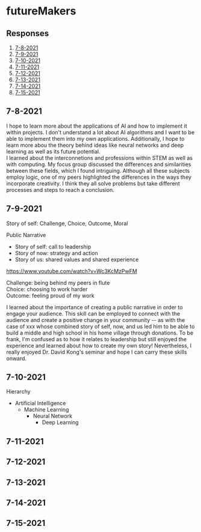 # futureMakers

## Responses
1. [7-8-2021](#7-8)
2. [7-9-2021](#7-9)
3. [7-10-2021](#7-10)
4. [7-11-2021](#7-11)
5. [7-12-2021](#7-12)
6. [7-13-2021](#7-13)
7. [7-14-2021](#7-14)
8. [7-15-2021](#7-15)

<a name="7-8"></a>
## 7-8-2021              
I hope to learn more about the applications of AI and how to implement it within projects. I don't understand a lot about AI algorithms and I want to be able to implement them into my own applications. Additionally, I hope to learn more abou the theory behind ideas like neural networks and deep learning as well as its future potential.  
I learned about the interconnetions and professions within STEM as well as with computing. My focus group discussed the differences and similarities between these fields, which I found intriguing. Although all these subjects employ logic, one of my peers highlighted the differences in the ways they incorporate creativity. I think they all solve problems but take different processes and steps to reach a conclusion. 


<a name="7-9"></a>
## 7-9-2021
Story of self: Challenge, Choice, Outcome, Moral  

Public Narrative
- Story of self: call to leadership
- Story of now: strategy and action
- Story of us: shared values and shared experience

https://www.youtube.com/watch?v=Wc3KcMzPwFM

Challenge: being behind my peers in flute  
Choice: choosing to work harder  
Outcome: feeling proud of my work  

I learned about the importance of creating a public narrative in order to engage your audience. This skill can be employed to connect with the audience and create a positive change in your community -- as with the case of xxx whose combined story of self, now, and us led him to be able to build a middle and high school in his home village through donations. To be frank, I'm confused as to how it relates to leadership but still enjoyed the experience and learned about how to create my own story! Nevertheless, I really enjoyed Dr. David Kong's seminar and hope I can carry these skills onward.


<a name="7-10"></a>
## 7-10-2021     
Hierarchy
- Artificial Intelligence
    - Machine Learning  
        - Neural Network
            - Deep Learning


<a name="7-11"></a>
## 7-11-2021   


<a name="7-12"></a>
## 7-12-2021     


<a name="7-13"></a>
## 7-13-2021     


<a name="7-14"></a>
## 7-14-2021     


<a name="7-15"></a>
## 7-15-2021     
